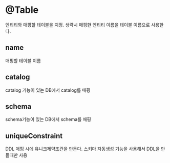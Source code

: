 # @Table

엔티티와 매핑할 테이블을 지정. 생략시 매핑한 엔티티 이름을 테이블 이름으로 사용한다. 

<h2>name</h2>
매핑할 테이블 이름
<h2>catalog</h2>
catalog 기능이 있는 DB에서 catalog를 매핑
<h2>schema</h2>
schema기능이 있는 DB에서 schema를 매핑
<h2>uniqueConstraint</h2>
DDL 매핑 시에 유니크제약조건을 만든다. 스키마 자동생성 기능을 사용해서 DDL을 만들때만 사용
